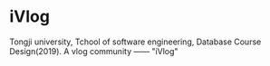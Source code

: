 # iVlog
Tongji university, Tchool of software engineering, Database Course Design(2019). A vlog community —— "iVlog"
